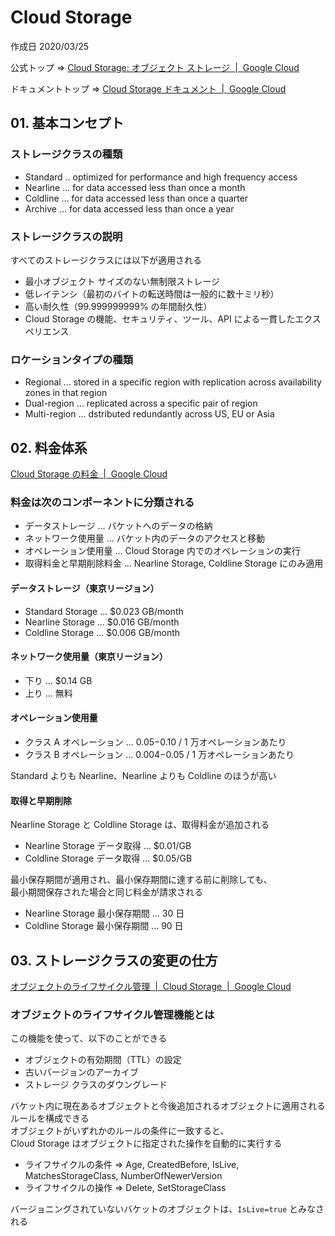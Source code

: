 # Cloud Storage

作成日 2020/03/25

公式トップ => [Cloud Storage: オブジェクト ストレージ  \|  Google Cloud](https://cloud.google.com/storage/)

ドキュメントトップ => [Cloud Storage ドキュメント  \|  Google Cloud](https://cloud.google.com/storage/docs)

## 01. 基本コンセプト

### ストレージクラスの種類

- Standard .. optimized for performance and high frequency access
- Nearline ... for data accessed less than once a month
- Coldline ... for data accessed less than once a quarter
- Archive ... for data accessed less than once a year

### ストレージクラスの説明

すべてのストレージクラスには以下が適用される

- 最小オブジェクト サイズのない無制限ストレージ
- 低レイテンシ（最初のバイトの転送時間は一般的に数十ミリ秒）
- 高い耐久性（99.999999999% の年間耐久性）
- Cloud Storage の機能、セキュリティ、ツール、API による一貫したエクスペリエンス

### ロケーションタイプの種類

- Regional ... stored in a specific region with replication across availability zones in that region
- Dual-region ... replicated across a specific pair of region
- Multi-region ... dstributed redundantly across US, EU or Asia

## 02. 料金体系

[Cloud Storage の料金  \|  Google Cloud](https://cloud.google.com/storage/pricing)

### 料金は次のコンポーネントに分類される

- データストレージ ... バケットへのデータの格納
- ネットワーク使用量 ... バケット内のデータのアクセスと移動
- オペレーション使用量 ... Cloud Storage 内でのオペレーションの実行
- 取得料金と早期削除料金 ... Nearline Storage, Coldline Storage にのみ適用

#### データストレージ（東京リージョン）

- Standard Storage ... \$0.023 GB/month
- Nearline Storage ... \$0.016 GB/month
- Coldline Storage ... \$0.006 GB/month

#### ネットワーク使用量（東京リージョン）

- 下り ... \$0.14 GB
- 上り ... 無料

#### オペレーション使用量

- クラス A オペレーション ... $0.05-$0.10 / 1 万オペレーションあたり
- クラス B オペレーション ... $0.004-$0.05 / 1 万オペレーションあたり

Standard よりも Nearline、Nearline よりも Coldline のほうが高い

#### 取得と早期削除

Nearline Storage と Coldline Storage は、取得料金が追加される

- Nearline Storage データ取得 ... \$0.01/GB
- Coldline Storage データ取得 ... \$0.05/GB

最小保存期間が適用され、最小保存期間に達する前に削除しても、\
最小期間保存された場合と同じ料金が請求される

- Nearline Storage 最小保存期間 ... 30 日
- Coldline Storage 最小保存期間 ... 90 日

## 03. ストレージクラスの変更の仕方

[オブジェクトのライフサイクル管理  \|  Cloud Storage  \|  Google Cloud](https://cloud.google.com/storage/docs/lifecycle)

### オブジェクトのライフサイクル管理機能とは

この機能を使って、以下のことができる

- オブジェクトの有効期間（TTL）の設定
- 古いバージョンのアーカイブ
- ストレージ クラスのダウングレード

バケット内に現在あるオブジェクトと今後追加されるオブジェクトに適用されるルールを構成できる\
オブジェクトがいずれかのルールの条件に一致すると、\
Cloud Storage はオブジェクトに指定された操作を自動的に実行する

- ライフサイクルの条件 => Age, CreatedBefore, IsLive, MatchesStorageClass, NumberOfNewerVersion
- ライフサイクルの操作 => Delete, SetStorageClass

バージョニングされていないバケットのオブジェクトは、`IsLive=true` とみなされる
